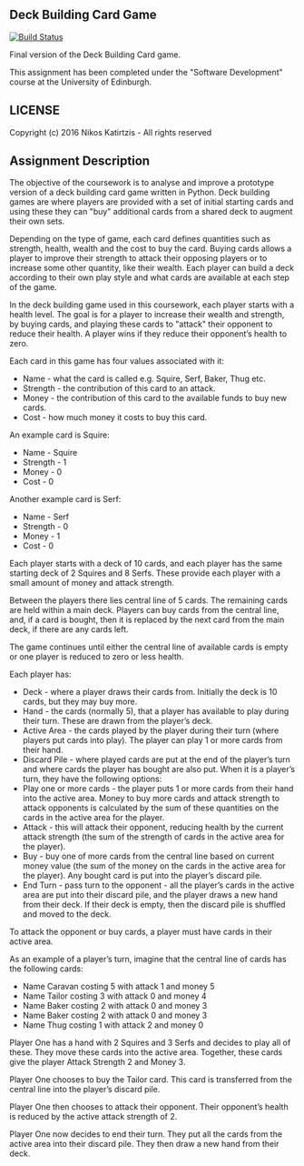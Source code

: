 Deck Building Card Game 
-------------------------------
[![Build Status](https://travis-ci.com/nikos912000/sd-card-game.svg?token=zU6ptnBBwDGu1jzbrQNz&branch=master)](https://travis-ci.com/nikos912000/sd-card-game)

Final version of the Deck Building Card game. 

This assignment has been completed under the "Software Development" course at the University of Edinburgh.

## LICENSE
Copyright (c) 2016 Nikos Katirtzis - All rights reserved

## Assignment Description

The objective of the coursework is to analyse and improve a prototype version of a deck building card game written in Python. Deck building games are where players are provided with a set of initial starting cards and using these they can "buy" additional cards from a shared deck to augment their own sets.

Depending on the type of game, each card defines quantities such as strength, health, wealth and the cost
to buy the card. Buying cards allows a player to improve their strength to attack their opposing players
or to increase some other quantity, like their wealth. Each player can build a deck according to their own
play style and what cards are available at each step of the game.

In the deck building game used in this coursework, each player starts with a health level. The goal is for
a player to increase their wealth and strength, by buying cards, and playing these cards to "attack" their
opponent to reduce their health. A player wins if they reduce their opponent’s health to zero.

Each card in this game has four values associated with it:
* Name - what the card is called e.g. Squire, Serf, Baker, Thug etc.
* Strength - the contribution of this card to an attack.
* Money - the contribution of this card to the available funds to buy new cards.
* Cost - how much money it costs to buy this card.

An example card is Squire:
* Name - Squire
* Strength - 1
* Money - 0
* Cost - 0

Another example card is Serf:
* Name - Serf
* Strength - 0
* Money - 1
* Cost - 0

Each player starts with a deck of 10 cards, and each player has the same starting deck of 2 Squires and 8
Serfs. These provide each player with a small amount of money and attack strength.

Between the players there lies central line of 5 cards. The remaining cards are held within a main deck.
Players can buy cards from the central line, and, if a card is bought, then it is replaced by the next card
from the main deck, if there are any cards left.

The game continues until either the central line of available cards is empty or one player is reduced to
zero or less health.

Each player has:

* Deck - where a player draws their cards from. Initially the deck is 10 cards, but they may buy
more.
* Hand - the cards (normally 5), that a player has available to play during their turn. These are drawn
from the player’s deck.
* Active Area - the cards played by the player during their turn (where players put cards into play).
The player can play 1 or more cards from their hand.
* Discard Pile - where played cards are put at the end of the player’s turn and where cards the player
has bought are also put.
When it is a player’s turn, they have the following options:
* Play one or more cards - the player puts 1 or more cards from their hand into the active area.
Money to buy more cards and attack strength to attack opponents is calculated by the sum of these
quantities on the cards in the active area for the player.
* Attack - this will attack their opponent, reducing health by the current attack strength (the sum of
the strength of cards in the active area for the player).
* Buy - buy one of more cards from the central line based on current money value (the sum of the
money on the cards in the active area for the player). Any bought card is put into the player’s
discard pile.
* End Turn - pass turn to the opponent - all the player’s cards in the active area are put into their
discard pile, and the player draws a new hand from their deck. If their deck is empty, then the
discard pile is shuffled and moved to the deck.

To attack the opponent or buy cards, a player must have cards in their active area.

As an example of a player’s turn, imagine that the central line of cards has the following cards:

* Name Caravan costing 5 with attack 1 and money 5
* Name Tailor costing 3 with attack 0 and money 4
* Name Baker costing 2 with attack 0 and money 3
* Name Baker costing 2 with attack 0 and money 3
* Name Thug costing 1 with attack 2 and money 0

Player One has a hand with 2 Squires and 3 Serfs and decides to play all of these. They move these cards
into the active area. Together, these cards give the player Attack Strength 2 and Money 3.

Player One chooses to buy the Tailor card. This card is transferred from the central line into the player’s
discard pile.

Player One then chooses to attack their opponent. Their opponent’s health is reduced by the active attack
strength of 2.

Player One now decides to end their turn. They put all the cards from the active area into their discard
pile. They then draw a new hand from their deck.
